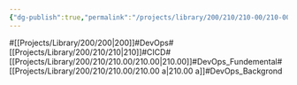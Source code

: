 ```yaml
---
{"dg-publish":true,"permalink":"/projects/library/200/210/210-00/210-00-a/","noteIcon":"0","created":"2024-01-30T23:51:41.681+09:00","updated":"2024-04-11T00:18:12.201+09:00"}
---
```


#[[Projects/Library/200/200\|200]]#DevOps#[[Projects/Library/200/210/210\|210]]#CICD#[[Projects/Library/200/210/210.00/210.00\|210.00]]#DevOps_Fundemental#[[Projects/Library/200/210/210.00/210.00 a\|210.00 a]]#DevOps_Backgrond



